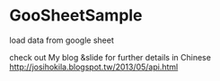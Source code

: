 GooSheetSample
==============

load data from google sheet

check out My blog &slide for further details in Chinese
http://josihokila.blogspot.tw/2013/05/api.html

